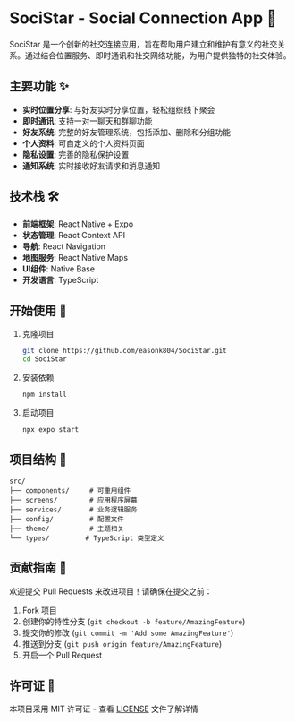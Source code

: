 # SociStar - Social Connection App 🌟

SociStar 是一个创新的社交连接应用，旨在帮助用户建立和维护有意义的社交关系。通过结合位置服务、即时通讯和社交网络功能，为用户提供独特的社交体验。

## 主要功能 ✨

- **实时位置分享**: 与好友实时分享位置，轻松组织线下聚会
- **即时通讯**: 支持一对一聊天和群聊功能
- **好友系统**: 完整的好友管理系统，包括添加、删除和分组功能
- **个人资料**: 可自定义的个人资料页面
- **隐私设置**: 完善的隐私保护设置
- **通知系统**: 实时接收好友请求和消息通知

## 技术栈 🛠️

- **前端框架**: React Native + Expo
- **状态管理**: React Context API
- **导航**: React Navigation
- **地图服务**: React Native Maps
- **UI组件**: Native Base
- **开发语言**: TypeScript

## 开始使用 🚀

1. 克隆项目
   ```bash
   git clone https://github.com/easonk804/SociStar.git
   cd SociStar
   ```

2. 安装依赖
   ```bash
   npm install
   ```

3. 启动项目
   ```bash
   npx expo start
   ```

## 项目结构 📁

```
src/
├── components/     # 可重用组件
├── screens/        # 应用程序屏幕
├── services/       # 业务逻辑服务
├── config/         # 配置文件
├── theme/          # 主题相关
└── types/         # TypeScript 类型定义
```

## 贡献指南 🤝

欢迎提交 Pull Requests 来改进项目！请确保在提交之前：

1. Fork 项目
2. 创建你的特性分支 (`git checkout -b feature/AmazingFeature`)
3. 提交你的修改 (`git commit -m 'Add some AmazingFeature'`)
4. 推送到分支 (`git push origin feature/AmazingFeature`)
5. 开启一个 Pull Request

## 许可证 📄

本项目采用 MIT 许可证 - 查看 [LICENSE](LICENSE) 文件了解详情
